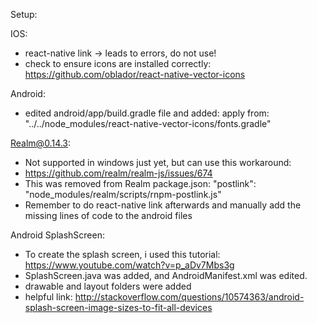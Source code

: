 Setup:

IOS:
- react-native link -> leads to errors, do not use!
- check to ensure icons are installed correctly: https://github.com/oblador/react-native-vector-icons

Android: 
- edited android/app/build.gradle file and added:
apply from: "../../node_modules/react-native-vector-icons/fonts.gradle"


Realm@0.14.3:
- Not supported in windows just yet, but can use this workaround: 
- https://github.com/realm/realm-js/issues/674
- This was removed from Realm package.json: "postlink": "node_modules/realm/scripts/rnpm-postlink.js"
- Remember to do react-native link afterwards and manually add the missing lines of code to the android files

Android SplashScreen:
- To create the splash screen, i used this tutorial: https://www.youtube.com/watch?v=p_aDv7Mbs3g
- SplashScreen.java was added, and AndroidManifest.xml was edited. 
- drawable and layout folders were added
- helpful link: http://stackoverflow.com/questions/10574363/android-splash-screen-image-sizes-to-fit-all-devices
